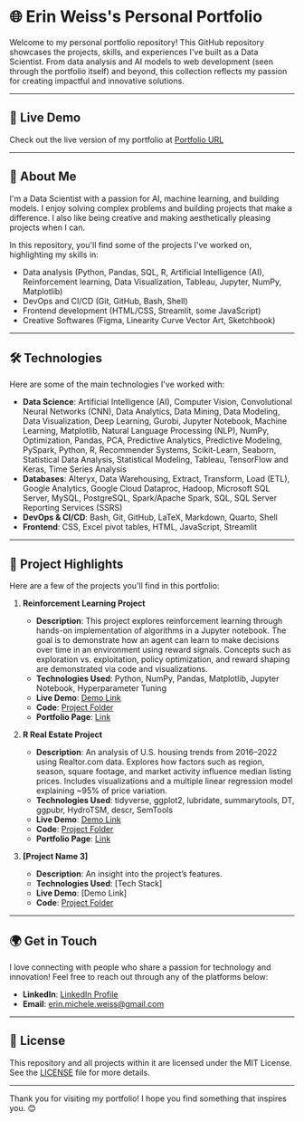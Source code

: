 # 🌐 Erin Weiss's Personal Portfolio

Welcome to my personal portfolio repository! This GitHub repository showcases the projects, skills, and experiences I've built as a Data Scientist. From data analysis and AI models to web development (seen through the portfolio itself) and beyond, this collection reflects my passion for creating impactful and innovative solutions.

---

## 🔗 Live Demo

Check out the live version of my portfolio at [Portfolio URL](https://erin-weiss.github.io/index.html)

---

## 🚀 About Me

I'm a Data Scientist with a passion for AI, machine learning, and building models. I enjoy solving complex problems and building projects that make a difference. I also like being creative and making aesthetically pleasing projects when I can.

In this repository, you'll find some of the projects I've worked on, highlighting my skills in:

- Data analysis (Python, Pandas, SQL, R, Artificial Intelligence (AI), Reinforcement learning, Data Visualization, Tableau, Jupyter, NumPy, Matplotlib)
- DevOps and CI/CD (Git, GitHub, Bash, Shell)
- Frontend development (HTML/CSS, Streamlit, some JavaScript)
- Creative Softwares (Figma, Linearity Curve Vector Art, Sketchbook)

---

## 🛠️ Technologies

Here are some of the main technologies I've worked with:

- **Data Science**: Artificial Intelligence (AI), Computer Vision, Convolutional Neural Networks (CNN), Data Analytics, Data Mining, Data Modeling, Data Visualization, Deep Learning, Gurobi, Jupyter Notebook, Machine Learning, Matplotlib, Natural Language Processing (NLP), NumPy, Optimization, Pandas, PCA, Predictive Analytics, Predictive Modeling, PySpark, Python, R, Recommender Systems, Scikit-Learn, Seaborn, Statistical Data Analysis, Statistical Modeling, Tableau, TensorFlow and Keras, Time Series Analysis
- **Databases**: Alteryx, Data Warehousing, Extract, Transform, Load (ETL), Google Analytics, Google Cloud Dataproc, Hadoop, Microsoft SQL Server, MySQL, PostgreSQL, Spark/Apache Spark, SQL, SQL Server Reporting Services (SSRS)
- **DevOps & CI/CD**: Bash, Git, GitHub, LaTeX, Markdown, Quarto, Shell
- **Frontend**: CSS, Excel pivot tables, HTML, JavaScript, Streamlit

---

## 📂 Project Highlights

Here are a few of the projects you'll find in this portfolio:

1. **Reinforcement Learning Project**

   - **Description**: This project explores reinforcement learning through hands-on implementation of algorithms in a Jupyter notebook. The goal is to demonstrate how an agent can learn to make decisions over time in an environment using reward signals. Concepts such as exploration vs. exploitation, policy optimization, and reward shaping are demonstrated via code and visualizations.
   - **Technologies Used**: Python, NumPy, Pandas, Matplotlib, Jupyter Notebook, Hyperparameter Tuning
   - **Live Demo**: [Demo Link](https://colab.research.google.com/drive/1AdGevMypjOROYdtjgmwzJGFNswwUC5mm?usp=sharing)
   - **Code**: [Project Folder](https://github.com/Erin-Weiss/reinforcement-learning)
   - **Portfolio Page**: [Link](https://github.com/Erin-Weiss/reinforcement-learning)
     
2. **R Real Estate Project**

   - **Description**: An analysis of U.S. housing trends from 2016–2022 using Realtor.com data. Explores how factors such as region, season, square footage, and market activity influence median listing prices. Includes visualizations and a multiple linear regression model explaining ~95% of price variation.
   - **Technologies Used**: tidyverse, ggplot2, lubridate, summarytools, DT, ggpubr, HydroTSM, descr, SemTools
   - **Live Demo**: [Demo Link](https://erin-weiss.github.io/R-Real-Estate-Project/)
   - **Code**: [Project Folder](https://github.com/Erin-Weiss/R-Real-Estate-Project)
   - **Portfolio Page**: [Link](https://erin-weiss.github.io/articles/Real-Estate.html)
     
3. **[Project Name 3]**

   - **Description**: An insight into the project’s features.
   - **Technologies Used**: [Tech Stack]
   - **Live Demo**: [Demo Link]
   - **Code**: [Project Folder](https://github.com/username/repo-name/tree/main/project3)

---

## 🌍 Get in Touch

I love connecting with people who share a passion for technology and innovation! Feel free to reach out through any of the platforms below:

- **LinkedIn**: [LinkedIn Profile](https://www.linkedin.com/in/erinweiss3/)
- **Email**: [erin.michele.weiss@gmail.com](mailto:erin.michele.weiss@gmail.com)

---

## 📜 License

This repository and all projects within it are licensed under the MIT License. See the [LICENSE](LICENSE.txt) file for more details.

---

Thank you for visiting my portfolio! I hope you find something that inspires you. 😊
